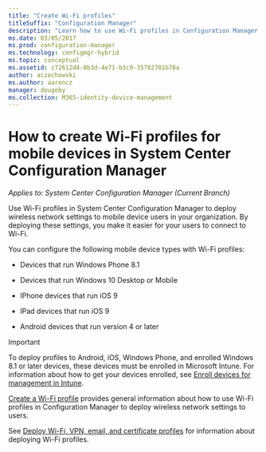 ```yaml
---
title: "Create Wi-Fi profiles"
titleSuffix: "Configuration Manager"
description: "Learn how to use Wi-Fi profiles in Configuration Manager to deploy wireless network settings to mobile device users in your organization."
ms.date: 03/05/2017
ms.prod: configuration-manager
ms.technology: configmgr-hybrid
ms.topic: conceptual
ms.assetid: c72612d4-0b3d-4e71-b3c9-35782701b78a
author: aczechowski
ms.author: aaroncz
manager: dougeby
ms.collection: M365-identity-device-management
---
```

# How to create Wi-Fi profiles for mobile devices in System Center Configuration Manager

*Applies to: System Center Configuration Manager (Current Branch)*

Use Wi-Fi profiles in System Center Configuration Manager to deploy wireless network settings to mobile device users in your organization. By deploying these settings, you make it easier for your users to connect to Wi-Fi.  

You can configure the following mobile device types with Wi-Fi profiles:  

-   Devices that run Windows Phone 8.1  

-   Devices that run Windows 10 Desktop or Mobile  

-   IPhone devices that run iOS 9  

-   IPad devices that run iOS 9  

-   Android devices that run version 4 or later

> [!IMPORTANT]  
>  To deploy profiles to Android, iOS, Windows Phone, and enrolled Windows 8.1 or later devices, these devices must be enrolled in Microsoft Intune. For information about how to get your devices enrolled, see [Enroll devices for management in Intune](https://docs.microsoft.com/intune/deploy-use/enroll-devices-in-microsoft-intune).  

[Create a Wi-Fi profile](../../protect/deploy-use/create-wifi-profiles.md#create-a-wi-fi-profile) provides general information about how to use Wi-Fi profiles in Configuration Manager to deploy wireless network settings to users.

See [Deploy Wi-Fi, VPN, email, and certificate profiles](../../protect/deploy-use/deploy-wifi-vpn-email-cert-profiles.md) for information about deploying Wi-Fi profiles.
